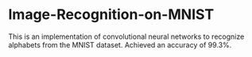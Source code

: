 # Image-Recognition-on-MNIST
This is an implementation of convolutional neural networks to recognize alphabets from the MNIST dataset. Achieved an accuracy of 99.3%.
